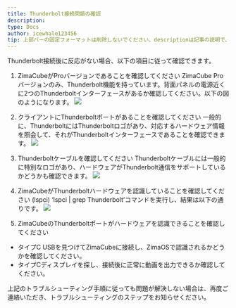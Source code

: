 ```yaml
---
title: Thunderbolt接続問題の確認
description: 
type: Docs
author: icewhale123456
tip: 上部バーの固定フォーマットは削除しないでください、descriptionは記事の説明で、未入力の場合は内容の最初の段落を切り取ります
---
```

Thunderbolt接続後に反応がない場合、以下の項目に従って確認できます。

1. ZimaCubeがProバージョンであることを確認してください
ZimaCube Proバージョンのみ、Thunderbolt機能を持っています。背面パネルの電源近くに2つのThunderboltインターフェースがあるか確認してください。以下の図のようになります。
![](https://manage.icewhale.io/api/static/docs/1731392263987_image.png)

2. クライアントにThunderboltポートがあることを確認してください
一般的に、ThunderboltにはThunderboltロゴがあり、対応するハードウェア情報を照会して、それがThunderboltインターフェースであることを確認できます。
![](https://manage.icewhale.io/api/static/docs/1731392292731_image.png)

3. Thunderboltケーブルを確認してください
Thunderboltケーブルには一般的に特別なロゴがあり、ハードウェアがThunderbolt通信をサポートしているかどうかも確認できます。
![](https://manage.icewhale.io/api/static/docs/1731392311295_image.png)

4. ZimaCubeがThunderboltハードウェアを認識していることを確認してください (lspci)
‘lspci | grep Thunderbolt’コマンドを実行し、結果は以下の通りです。
![](https://manage.icewhale.io/api/static/docs/1731392323684_image.png)

5. ZimaCubeのThunderboltポートがハードウェアを認識できることを確認してください
- タイプC USBを見つけてZimaCubeに接続し、ZimaOSで認識されるかどうかを確認してください。
- タイプCディスプレイを探し、接続後に正常に動画を出力できるか確認してください。

上記のトラブルシューティング手順に従っても問題が解決しない場合は、再度ご連絡いただき、トラブルシューティングのステップをお知らせください。